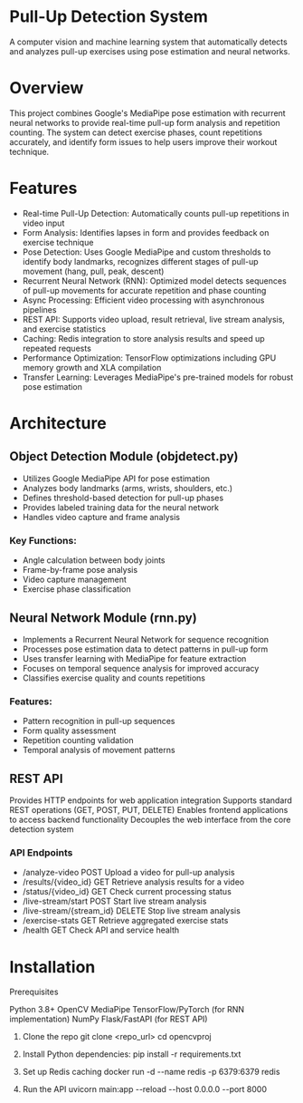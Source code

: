 # Pull-Up Detection System
A computer vision and machine learning system that automatically detects and analyzes pull-up exercises using pose estimation and neural networks.

# Overview
This project combines Google's MediaPipe pose estimation with recurrent neural networks to provide real-time pull-up form analysis and repetition counting. The system can detect exercise phases, count repetitions accurately, and identify form issues to help users improve their workout technique.

# Features
- Real-time Pull-Up Detection: Automatically counts pull-up repetitions in video input
- Form Analysis: Identifies lapses in form and provides feedback on exercise technique
- Pose Detection: Uses Google MediaPipe and custom thresholds to identify body landmarks, recognizes different stages of pull-up movement (hang, pull, peak, descent)
- Recurrent Neural Network (RNN): Optimized model detects sequences of pull-up movements for accurate repetition and phase counting
- Async Processing: Efficient video processing with asynchronous pipelines
- REST API: Supports video upload, result retrieval, live stream analysis, and exercise statistics
- Caching: Redis integration to store analysis results and speed up repeated requests
- Performance Optimization: TensorFlow optimizations including GPU memory growth and XLA compilation
- Transfer Learning: Leverages MediaPipe's pre-trained models for robust pose estimation

# Architecture
## Object Detection Module (objdetect.py)

- Utilizes Google MediaPipe API for pose estimation
- Analyzes body landmarks (arms, wrists, shoulders, etc.)
- Defines threshold-based detection for pull-up phases
- Provides labeled training data for the neural network
- Handles video capture and frame analysis

### Key Functions:

- Angle calculation between body joints
- Frame-by-frame pose analysis
- Video capture management
- Exercise phase classification

## Neural Network Module (rnn.py)

- Implements a Recurrent Neural Network for sequence recognition
- Processes pose estimation data to detect patterns in pull-up form
- Uses transfer learning with MediaPipe for feature extraction
- Focuses on temporal sequence analysis for improved accuracy
- Classifies exercise quality and counts repetitions

### Features:

- Pattern recognition in pull-up sequences
- Form quality assessment
- Repetition counting validation
- Temporal analysis of movement patterns

## REST API

Provides HTTP endpoints for web application integration
Supports standard REST operations (GET, POST, PUT, DELETE)
Enables frontend applications to access backend functionality
Decouples the web interface from the core detection system

### API Endpoints
- /analyze-video	POST	Upload a video for pull-up analysis
- /results/{video_id}	GET	Retrieve analysis results for a video
- /status/{video_id}	GET	Check current processing status
- /live-stream/start	POST	Start live stream analysis
- /live-stream/{stream_id}	DELETE	Stop live stream analysis
- /exercise-stats	GET	Retrieve aggregated exercise stats
- /health	GET	Check API and service health

# Installation
Prerequisites

Python 3.8+
OpenCV
MediaPipe
TensorFlow/PyTorch (for RNN implementation)
NumPy
Flask/FastAPI (for REST API)

1. Clone the repo
git clone <repo_url>
cd opencvproj

2. Install Python dependencies:
pip install -r requirements.txt

3. Set up Redis caching
docker run -d --name redis -p 6379:6379 redis

4. Run the API
uvicorn main:app --reload --host 0.0.0.0 --port 8000
